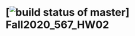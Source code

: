 # [![build status of master](https://travis-ci.org/tsmith567/Triangle567.svg?branch=master)] Fall2020_567_HW02
